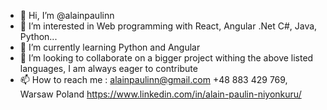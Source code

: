 - 👋 Hi, I’m @alainpaulinn
- 👀 I’m interested in Web programming with React, Angular .Net C#, Java, Python...
- 🌱 I’m currently learning Python and Angular
- 💞️ I’m looking to collaborate on a bigger project withing the above listed languages, I am always eager to contribute
- 📫 How to reach me :
    alainpaulinn@gmail.com
    +48 883 429 769, Warsaw Poland
    https://www.linkedin.com/in/alain-paulin-niyonkuru/
